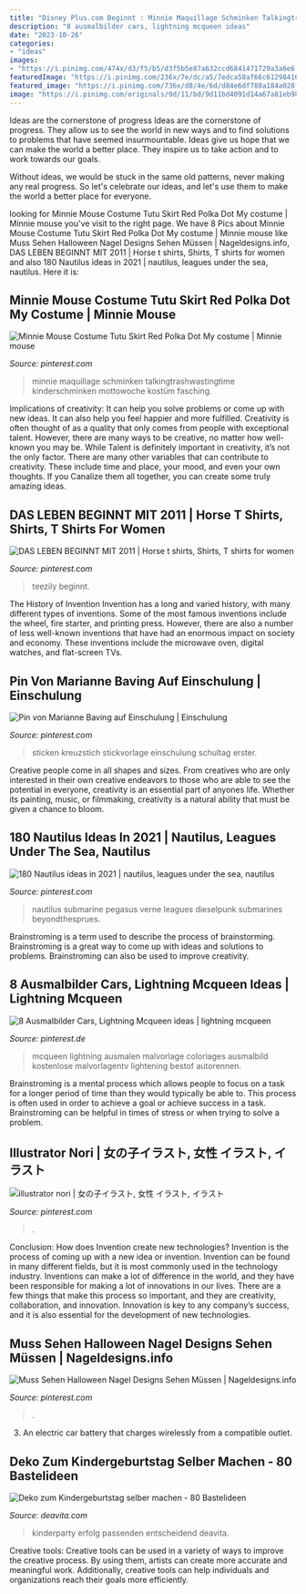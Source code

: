 ```yaml
---
title: "Disney Plus.com Beginnt : Minnie Maquillage Schminken Talkingtrashwastingtime Kinderschminken Mottowoche Kostüm Fasching"
description: "8 ausmalbilder cars, lightning mcqueen ideas"
date: "2023-10-26"
categories:
- "ideas"
images:
- "https://i.pinimg.com/474x/d3/f5/b5/d3f5b5e87a632ccd6841471729a3a6e6.jpg"
featuredImage: "https://i.pinimg.com/236x/7e/dc/a5/7edca58af66c61298416679c38c29eb2.jpg?nii=t"
featured_image: "https://i.pinimg.com/736x/d8/4e/6d/d84e6df788a184a028f1c291988e6ac4.jpg"
image: "https://i.pinimg.com/originals/9d/11/bd/9d11bd4091d14a67a81eb98f3394cdcc.jpg"
---
```



Ideas are the cornerstone of progress
Ideas are the cornerstone of progress. They allow us to see the world in new ways and to find solutions to problems that have seemed insurmountable.
Ideas give us hope that we can make the world a better place. They inspire us to take action and to work towards our goals.

Without ideas, we would be stuck in the same old patterns, never making any real progress. So let's celebrate our ideas, and let's use them to make the world a better place for everyone.

	

		
looking for Minnie Mouse Costume Tutu Skirt Red Polka Dot My costume | Minnie mouse you've visit to the right page. We have 8 Pics about Minnie Mouse Costume Tutu Skirt Red Polka Dot My costume | Minnie mouse like Muss Sehen Halloween Nagel Designs Sehen Müssen | Nageldesigns.info, DAS LEBEN BEGINNT MIT 2011 | Horse t shirts, Shirts, T shirts for women and also 180 Nautilus ideas in 2021 | nautilus, leagues under the sea, nautilus. Here it is:
		
    
## Minnie Mouse Costume Tutu Skirt Red Polka Dot My Costume | Minnie Mouse

<img loading=lazy src="https://i.pinimg.com/236x/f3/43/e2/f343e2300b67a549366b7ba3c2f0470b--mini-mouse-costume-minnie-costume.jpg?nii=t" onerror="this.onerror=null;this.src='https://tse3.mm.bing.net/th?id=OIP.AgfKQ2GrtL2SApavdIyOGAAAAA&amp;pid=15.1';" alt="Minnie Mouse Costume Tutu Skirt Red Polka Dot My costume | Minnie mouse">

_Source: pinterest.com_

>minnie maquillage schminken talkingtrashwastingtime kinderschminken mottowoche kostüm fasching. 

	

Implications of creativity: It can help you solve problems or come up with new ideas. It can also help you feel happier and more fulfilled.
Creativity is often thought of as a quality that only comes from people with exceptional talent. However, there are many ways to be creative, no matter how well-known you may be. While Talent is definitely important in creativity, it’s not the only factor. There are many other variables that can contribute to creativity. These include time and place, your mood, and even your own thoughts. If you Canalize them all together, you can create some truly amazing ideas.

    
## DAS LEBEN BEGINNT MIT 2011 | Horse T Shirts, Shirts, T Shirts For Women

<img loading=lazy src="https://i.pinimg.com/originals/9d/11/bd/9d11bd4091d14a67a81eb98f3394cdcc.jpg" onerror="this.onerror=null;this.src='https://tse3.mm.bing.net/th?id=OIP.XRxKoZc7dG22NupqlU69FgHaIV&amp;pid=15.1';" alt="DAS LEBEN BEGINNT MIT 2011 | Horse t shirts, Shirts, T shirts for women">

_Source: pinterest.com_

>teezily beginnt. 

	

The History of Invention
Invention has a long and varied history, with many different types of inventions. Some of the most famous inventions include the wheel, fire starter, and printing press. However, there are also a number of less well-known inventions that have had an enormous impact on society and economy. These inventions include the microwave oven, digital watches, and flat-screen TVs.

    
## Pin Von Marianne Baving Auf Einschulung | Einschulung

<img loading=lazy src="https://i.pinimg.com/236x/7e/dc/a5/7edca58af66c61298416679c38c29eb2.jpg?nii=t" onerror="this.onerror=null;this.src='https://tse4.mm.bing.net/th?id=OIP.-JXDMCbHCypO41FvfjEz-gAAAA&amp;pid=15.1';" alt="Pin von Marianne Baving auf Einschulung | Einschulung">

_Source: pinterest.com_

>sticken kreuzstich stickvorlage einschulung schultag erster. 

	

Creative people come in all shapes and sizes. From creatives who are only interested in their own creative endeavors to those who are able to see the potential in everyone, creativity is an essential part of anyones life. Whether its painting, music, or filmmaking, creativity is a natural ability that must be given a chance to bloom.

    
## 180 Nautilus Ideas In 2021 | Nautilus, Leagues Under The Sea, Nautilus

<img loading=lazy src="https://i.pinimg.com/474x/08/44/f3/0844f3dcf5d8077eee99d4fc2940b81b--nautilus-submarine-jules-verne.jpg" onerror="this.onerror=null;this.src='https://tse1.mm.bing.net/th?id=OIP.LhXBxOGaT99e9k30D5tHLQAAAA&amp;pid=15.1';" alt="180 Nautilus ideas in 2021 | nautilus, leagues under the sea, nautilus">

_Source: pinterest.com_

>nautilus submarine pegasus verne leagues dieselpunk submarines beyondthesprues. 

	

Brainstroming is a term used to describe the process of brainstorming. Brainstroming is a great way to come up with ideas and solutions to problems. Brainstroming can also be used to improve creativity.

    
## 8 Ausmalbilder Cars, Lightning Mcqueen Ideas | Lightning Mcqueen

<img loading=lazy src="https://i.pinimg.com/474x/d3/f5/b5/d3f5b5e87a632ccd6841471729a3a6e6.jpg" onerror="this.onerror=null;this.src='https://tse1.mm.bing.net/th?id=OIP.zHhB9dLAQOh_mrrx_bnOSwAAAA&amp;pid=15.1';" alt="8 Ausmalbilder Cars, Lightning Mcqueen ideas | lightning mcqueen">

_Source: pinterest.de_

>mcqueen lightning ausmalen malvorlage coloriages ausmalbild kostenlose malvorlagentv lightening bestof autorennen. 

	

Brainstroming is a mental process which allows people to focus on a task for a longer period of time than they would typically be able to. This process is often used in order to achieve a goal or achieve success in a task. Brainstroming can be helpful in times of stress or when trying to solve a problem.

    
## Illustrator Nori | 女の子イラスト, 女性 イラスト, イラスト

<img loading=lazy src="https://i.pinimg.com/originals/36/e2/24/36e224dfd77c5ace156220314d7fff09.jpg" onerror="this.onerror=null;this.src='https://tse4.mm.bing.net/th?id=OIP.VrPeXfLm9h7QPPPAAjhbsAHaEe&amp;pid=15.1';" alt="illustrator nori | 女の子イラスト, 女性 イラスト, イラスト">

_Source: pinterest.com_

>. 

	

Conclusion: How does Invention create new technologies?
Invention is the process of coming up with a new idea or invention. Invention can be found in many different fields, but it is most commonly used in the technology industry. Inventions can make a lot of difference in the world, and they have been responsible for making a lot of innovations in our lives. There are a few things that make this process so important, and they are creativity, collaboration, and innovation. Innovation is key to any company’s success, and it is also essential for the development of new technologies.

    
## Muss Sehen Halloween Nagel Designs Sehen Müssen | Nageldesigns.info

<img loading=lazy src="https://i.pinimg.com/736x/d8/4e/6d/d84e6df788a184a028f1c291988e6ac4.jpg" onerror="this.onerror=null;this.src='https://tse4.mm.bing.net/th?id=OIP.LiPRClBn_uNU_JRsRYQDeQHaHa&amp;pid=15.1';" alt="Muss Sehen Halloween Nagel Designs Sehen Müssen | Nageldesigns.info">

_Source: pinterest.com_

>. 

	

3. An electric car battery that charges wirelessly from a compatible outlet. 

    
## Deko Zum Kindergeburtstag Selber Machen - 80 Bastelideen

<img loading=lazy src="http://deavita.com/wp-content/uploads/2015/06/Deko-Kindergeburtstag-selber-machen-Barbie-Prinzessin-Verwuenscht-Disney.jpg" onerror="this.onerror=null;this.src='https://tse3.mm.bing.net/th?id=OIP.uVp02rVj5A0cjLkGr5aG-gHaGN&amp;pid=15.1';" alt="Deko zum Kindergeburtstag selber machen - 80 Bastelideen">

_Source: deavita.com_

>kinderparty erfolg passenden entscheidend deavita. 

	

Creative tools:
Creative tools can be used in a variety of ways to improve the creative process. By using them, artists can create more accurate and meaningful work. Additionally, creative tools can help individuals and organizations reach their goals more efficiently.

